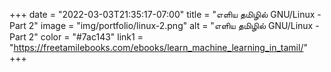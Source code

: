 +++
date = "2022-03-03T21:35:17-07:00"
title = "எளிய தமிழில் GNU/Linux - Part 2"
image = "img/portfolio/linux-2.png"
alt = "எளிய தமிழில் GNU/Linux - Part 2"
color = "#7ac143"
link1 = "https://freetamilebooks.com/ebooks/learn_machine_learning_in_tamil/"
+++
